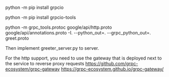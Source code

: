 python -m pip install grpcio

python -m pip install grpcio-tools

python -m grpc_tools.protoc google/api/http.proto google/api/annotations.proto -I. --python_out=. --grpc_python_out=. greet.proto

Then implement greeter_server.py to server. 

For the http support, you need to use the gateway that is deployed next to the service to reverse proxy requests
https://github.com/grpc-ecosystem/grpc-gateway
https://grpc-ecosystem.github.io/grpc-gateway/